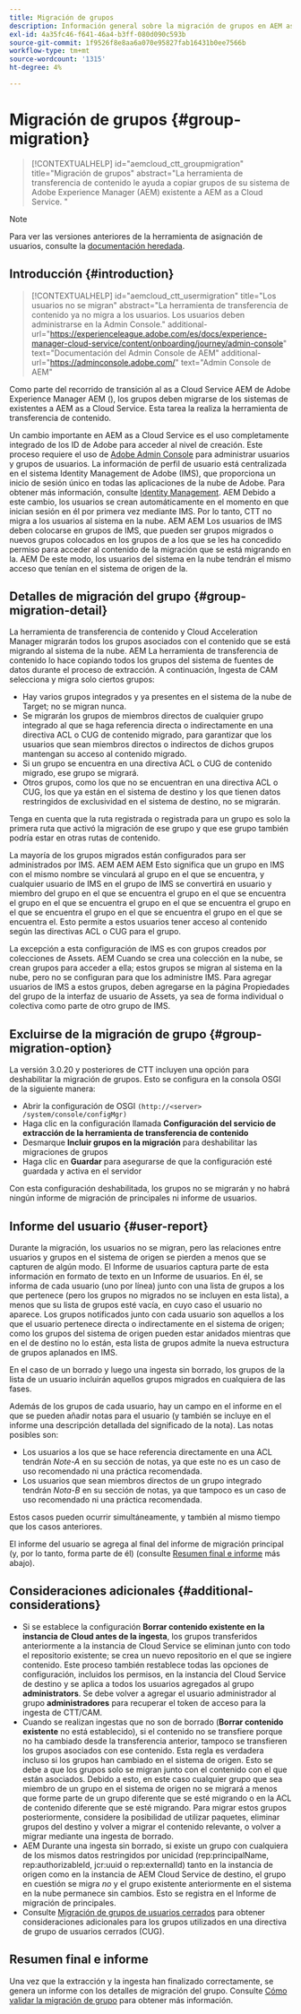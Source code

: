 ```yaml
---
title: Migración de grupos
description: Información general sobre la migración de grupos en AEM as a Cloud Service.
exl-id: 4a35fc46-f641-46a4-b3ff-080d090c593b
source-git-commit: 1f9526f8e8aa6a070e95827fab16431b0ee7566b
workflow-type: tm+mt
source-wordcount: '1315'
ht-degree: 4%

---
```



# Migración de grupos {#group-migration}

>[!CONTEXTUALHELP]
>id="aemcloud_ctt_groupmigration"
>title="Migración de grupos"
>abstract="La herramienta de transferencia de contenido le ayuda a copiar grupos de su sistema de Adobe Experience Manager (AEM) existente a AEM as a Cloud Service. "

>[!NOTE]
>Para ver las versiones anteriores de la herramienta de asignación de usuarios, consulte la [documentación heredada](/help/journey-migration/content-transfer-tool/user-mapping-tool-legacy/considerations-user-mapping-tool-legacy.md).

## Introducción {#introduction}

>[!CONTEXTUALHELP]
>id="aemcloud_ctt_usermigration"
>title="Los usuarios no se migran"
>abstract="La herramienta de transferencia de contenido ya no migra a los usuarios. Los usuarios deben administrarse en la Admin Console."
>additional-url="https://experienceleague.adobe.com/es/docs/experience-manager-cloud-service/content/onboarding/journey/admin-console" text="Documentación del Admin Console de AEM"
>additional-url="https://adminconsole.adobe.com/" text="Admin Console de AEM"

Como parte del recorrido de transición al as a Cloud Service AEM de Adobe Experience Manager AEM (), los grupos deben migrarse de los sistemas de existentes a AEM as a Cloud Service. Esta tarea la realiza la herramienta de transferencia de contenido.

Un cambio importante en AEM as a Cloud Service es el uso completamente integrado de los ID de Adobe para acceder al nivel de creación. Este proceso requiere el uso de [Adobe Admin Console](https://helpx.adobe.com/es/enterprise/using/admin-console.html) para administrar usuarios y grupos de usuarios. La información de perfil de usuario está centralizada en el sistema Identity Management de Adobe (IMS), que proporciona un inicio de sesión único en todas las aplicaciones de la nube de Adobe. Para obtener más información, consulte [Identity Management](https://experienceleague.adobe.com/docs/experience-manager-cloud-service/content/overview/what-is-new-and-different.html#identity-management). AEM Debido a este cambio, los usuarios se crean automáticamente en el momento en que inician sesión en él por primera vez mediante IMS.  Por lo tanto, CTT no migra a los usuarios al sistema en la nube.  AEM AEM Los usuarios de IMS deben colocarse en grupos de IMS, que pueden ser grupos migrados o nuevos grupos colocados en los grupos de a los que se les ha concedido permiso para acceder al contenido de la migración que se está migrando en la.  AEM De este modo, los usuarios del sistema en la nube tendrán el mismo acceso que tenían en el sistema de origen de la.

## Detalles de migración del grupo {#group-migration-detail}

La herramienta de transferencia de contenido y Cloud Acceleration Manager migrarán todos los grupos asociados con el contenido que se está migrando al sistema de la nube. AEM La herramienta de transferencia de contenido lo hace copiando todos los grupos del sistema de fuentes de datos durante el proceso de extracción. A continuación, Ingesta de CAM selecciona y migra solo ciertos grupos:

* Hay varios grupos integrados y ya presentes en el sistema de la nube de Target; no se migran nunca.
* Se migrarán los grupos de miembros directos de cualquier grupo integrado al que se haga referencia directa o indirectamente en una directiva ACL o CUG de contenido migrado, para garantizar que los usuarios que sean miembros directos o indirectos de dichos grupos mantengan su acceso al contenido migrado.
* Si un grupo se encuentra en una directiva ACL o CUG de contenido migrado, ese grupo se migrará.
* Otros grupos, como los que no se encuentran en una directiva ACL o CUG, los que ya están en el sistema de destino y los que tienen datos restringidos de exclusividad en el sistema de destino, no se migrarán.

Tenga en cuenta que la ruta registrada o registrada para un grupo es solo la primera ruta que activó la migración de ese grupo y que ese grupo también podría estar en otras rutas de contenido.

La mayoría de los grupos migrados están configurados para ser administrados por IMS.  AEM AEM AEM Esto significa que un grupo en IMS con el mismo nombre se vinculará al grupo en el que se encuentra, y cualquier usuario de IMS en el grupo de IMS se convertirá en usuario y miembro del grupo en el que se encuentra el grupo en el que se encuentra el grupo en el que se encuentra el grupo en el que se encuentra el grupo en el que se encuentra el grupo en el que se encuentra el grupo en el que se encuentra el.  Esto permite a estos usuarios tener acceso al contenido según las directivas ACL o CUG para el grupo.

La excepción a esta configuración de IMS es con grupos creados por colecciones de Assets. AEM Cuando se crea una colección en la nube, se crean grupos para acceder a ella; estos grupos se migran al sistema en la nube, pero no se configuran para que los administre IMS.  Para agregar usuarios de IMS a estos grupos, deben agregarse en la página Propiedades del grupo de la interfaz de usuario de Assets, ya sea de forma individual o colectiva como parte de otro grupo de IMS.


## Excluirse de la migración de grupo {#group-migration-option}

La versión 3.0.20 y posteriores de CTT incluyen una opción para deshabilitar la migración de grupos.  Esto se configura en la consola OSGI de la siguiente manera:

* Abrir la configuración de OSGI `(http://<server> /system/console/configMgr)`
* Haga clic en la configuración llamada **Configuración del servicio de extracción de la herramienta de transferencia de contenido**
* Desmarque **Incluir grupos en la migración** para deshabilitar las migraciones de grupos
* Haga clic en **Guardar** para asegurarse de que la configuración esté guardada y activa en el servidor

Con esta configuración deshabilitada, los grupos no se migrarán y no habrá ningún informe de migración de principales ni informe de usuarios.

## Informe del usuario {#user-report}

Durante la migración, los usuarios no se migran, pero las relaciones entre usuarios y grupos en el sistema de origen se pierden a menos que se capturen de algún modo.  El Informe de usuarios captura parte de esta información en formato de texto en un Informe de usuarios. En él, se informa de cada usuario (uno por línea) junto con una lista de grupos a los que pertenece (pero los grupos no migrados no se incluyen en esta lista), a menos que su lista de grupos esté vacía, en cuyo caso el usuario no aparece. Los grupos notificados junto con cada usuario son aquellos a los que el usuario pertenece directa o indirectamente en el sistema de origen; como los grupos del sistema de origen pueden estar anidados mientras que en el de destino no lo están, esta lista de grupos admite la nueva estructura de grupos aplanados en IMS.

En el caso de un borrado y luego una ingesta sin borrado, los grupos de la lista de un usuario incluirán aquellos grupos migrados en cualquiera de las fases.

Además de los grupos de cada usuario, hay un campo en el informe en el que se pueden añadir notas para el usuario (y también se incluye en el informe una descripción detallada del significado de la nota).  Las notas posibles son:

* Los usuarios a los que se hace referencia directamente en una ACL tendrán *Note-A* en su sección de notas, ya que este no es un caso de uso recomendado ni una práctica recomendada.
* Los usuarios que sean miembros directos de un grupo integrado tendrán *Nota-B* en su sección de notas, ya que tampoco es un caso de uso recomendado ni una práctica recomendada.

Estos casos pueden ocurrir simultáneamente, y también al mismo tiempo que los casos anteriores.

El informe del usuario se agrega al final del informe de migración principal (y, por lo tanto, forma parte de él) (consulte [Resumen final e informe](#final-summary-and-report) más abajo).

## Consideraciones adicionales {#additional-considerations}

* Si se establece la configuración **Borrar contenido existente en la instancia de Cloud antes de la ingesta**, los grupos transferidos anteriormente a la instancia de Cloud Service se eliminan junto con todo el repositorio existente; se crea un nuevo repositorio en el que se ingiere contenido. Este proceso también restablece todas las opciones de configuración, incluidos los permisos, en la instancia del Cloud Service de destino y se aplica a todos los usuarios agregados al grupo **administrators**. Se debe volver a agregar el usuario administrador al grupo **administradores** para recuperar el token de acceso para la ingesta de CTT/CAM.
* Cuando se realizan ingestas que no son de borrado (**Borrar contenido existente** no está establecido), si el contenido no se transfiere porque no ha cambiado desde la transferencia anterior, tampoco se transfieren los grupos asociados con ese contenido. Esta regla es verdadera incluso si los grupos han cambiado en el sistema de origen. Esto se debe a que los grupos solo se migran junto con el contenido con el que están asociados. Debido a esto, en este caso cualquier grupo que sea miembro de un grupo en el sistema de origen no se migrará a menos que forme parte de un grupo diferente que se esté migrando o en la ACL de contenido diferente que se esté migrando. Para migrar estos grupos posteriormente, considere la posibilidad de utilizar paquetes, eliminar grupos del destino y volver a migrar el contenido relevante, o volver a migrar mediante una ingesta de borrado.
* AEM Durante una ingesta sin borrado, si existe un grupo con cualquiera de los mismos datos restringidos por unicidad (rep:principalName, rep:authorizableId, jcr:uuid o rep:externalId) tanto en la instancia de origen como en la instancia de AEM Cloud Service de destino, el grupo en cuestión se migra _no_ y el grupo existente anteriormente en el sistema en la nube permanece sin cambios. Esto se registra en el Informe de migración de principales.
* Consulte [Migración de grupos de usuarios cerrados](/help/journey-migration/content-transfer-tool/using-content-transfer-tool/closed-user-groups-migration.md) para obtener consideraciones adicionales para los grupos utilizados en una directiva de grupo de usuarios cerrados (CUG).

## Resumen final e informe

Una vez que la extracción y la ingesta han finalizado correctamente, se genera un informe con los detalles de migración del grupo. Consulte [Cómo validar la migración de grupo](/help/journey-migration/content-transfer-tool/using-content-transfer-tool/validating-content-transfers.md#how-to-validate-group-migration) para obtener más información.
